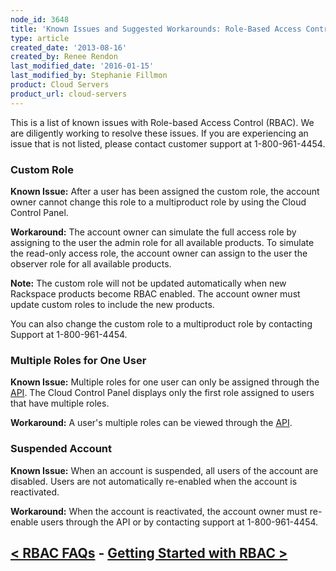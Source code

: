 ```yaml
---
node_id: 3648
title: 'Known Issues and Suggested Workarounds: Role-Based Access Control (RBAC)'
type: article
created_date: '2013-08-16'
created_by: Renee Rendon
last_modified_date: '2016-01-15'
last_modified_by: Stephanie Fillmon
product: Cloud Servers
product_url: cloud-servers
---
```


<span>This is a list of known issues with Role-based Access Control
(RBAC). We are diligently working to resolve these issues. If you are
experiencing an issue that is not listed, please contact customer
support at 1-800-961-4454.</span>

### <span><span>Custom Role </span></span>

<span><span>**Known Issue:** After a user has been assigned the custom
role, the account owner cannot change this role to a multiproduct role
by using the Cloud Control Panel. </span></span>

<span><span>**Workaround:** The account owner can simulate the full
access role by assigning to the user the admin role for all available
products. To simulate the read-only access role, the account owner can
assign to the user the observer role for all available
products. </span></span>

<span><span>     **Note:** The custom role will not be updated
automatically when new Rackspace products become RBAC enabled. The
account owner must update custom roles to include the new
products.</span></span>

<span><span>You can also change the custom role to a multiproduct role
by contacting Support at 1-800-961-4454.    </span></span>

### <span>Multiple Roles for One User</span>

<span>**Known Issue:** Multiple roles for one user can only be assigned
through the [API](http://docs.rackspace.com/). The Cloud Control Panel
displays only the first role assigned to users that have multiple
roles. </span>

**<span>Workaround:</span>**<span> A user's multiple roles can be viewed
through the [API](http://docs.rackspace.com/).</span>

### <span>Suspended Account</span>

<span>**Known Issue:** When an account is suspended, all users of the
account are disabled. Users are not automatically re-enabled when the
account is reactivated.</span>

<span>**Workaround:** When the account is reactivated, the account owner
must re-enable users through the API or by contacting support at
1-800-961-4454. </span>

 [&lt; RBAC FAQs](/how-to/faq-role-based-access-control-rbac)    -    [Getting Started with RBAC &gt;](/how-to/getting-started-with-role-based-access-control-rbac-0)
---------------------------------------------------------------------------------------------------------------------------------------------------------------------------------------------------------------------------------------------------------

